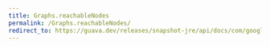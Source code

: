 ```yaml
---
title: Graphs.reachableNodes
permalink: /Graphs.reachableNodes/
redirect_to: https://guava.dev/releases/snapshot-jre/api/docs/com/google/common/graph/Graphs.html#reachableNodes-com.google.common.graph.Graph-N-
---
```

